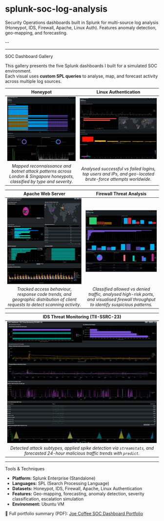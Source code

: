 # splunk-soc-log-analysis
Security Operations dashboards built in Splunk for multi-source log analysis (Honeypot, IDS, Firewall, Apache, Linux Auth). Features anomaly detection, geo-mapping, and forecasting.


--

---

 SOC Dashboard Gallery

This gallery presents the five Splunk dashboards I built for a simulated SOC environment.  
Each visual uses **custom SPL queries** to analyse, map, and forecast activity across multiple log sources.

|  Honeypot |  Linux Authentication |
|:--:|:--:|
| ![Honeypot Dashboard](dashboards/honeypot.png) | ![Linux Authentication Dashboard](dashboards/linux_auth.png) |
| *Mapped reconnaissance and botnet attack patterns across London & Singapore honeypots, classified by type and severity.* | *Analysed successful vs failed logins, top users and IPs, and geo-located brute-force attempts worldwide.* |

|  Apache Web Server |  Firewall Threat Analysis |
|:--:|:--:|
| ![Apache Dashboard](dashboards/apache.png) | ![Firewall Dashboard](dashboards/firewall.png) |
| *Tracked access behaviour, response code trends, and geographic distribution of client requests to detect scanning activity.* | *Classified allowed vs denied traffic, analysed high-risk ports, and visualised firewall throughput to identify suspicious patterns.* |

|  IDS Threat Monitoring (TII-SSRC-23) |
|:--:|
| ![IDS Dashboard](dashboards/ids_tii_ssrc23.png) |
| *Detected attack subtypes, applied spike detection via `streamstats`, and forecasted 24-hour malicious traffic trends with `predict`.* |

---

 Tools & Techniques
- **Platform:** Splunk Enterprise (Standalone)
- **Languages:** SPL (Search Processing Language)
- **Datasets:** Honeypot, IDS, Firewall, Apache, Linux Authentication
- **Features:** Geo-mapping, forecasting, anomaly detection, severity classification, escalation simulation
- **Environment:** Ubuntu VM

📄 Full portfolio summary (PDF): [Joe Coffee SOC Dashboard Portfolio](pdf/Joe%20Coffee%20SOC%20Dashboard%20Portfolio.pdf)
